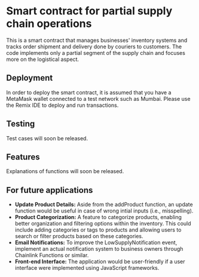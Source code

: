 # Smart contract for partial supply chain operations

This is a smart contract that manages businesses' inventory systems and tracks order shipment and delivery done by couriers to customers. The code implements only a partial segment of the supply chain and focuses more on the logistical aspect.

## Deployment

In order to deploy the smart contract, it is assumed that you have a MetaMask wallet connected to a test network such as Mumbai. Please use the Remix IDE to deploy and run transactions. 

## Testing
Test cases will soon be released.

## Features
Explanations of functions will soon be released.

## For future applications
- <b>Update Product Details:</b> Aside from the addProduct function, an update function would be useful in case of wrong intial inputs (i.e., misspelling).
- <b>Product Categorization:</b> A feature to categorize products, enabling better organization and filtering options within the inventory. This could include adding categories or tags to products and allowing users to search or filter products based on these categories.
- <b>Email Notifications:</b> To improve the LowSupplyNotification event, implement an actual notification system to business owners through Chainlink Functions or similar.
- <b>Front-end Interface:</b> The application would be user-friendly if a user interface were implemented using JavaScript frameworks. 
